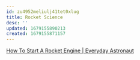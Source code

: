 ```yaml
---
id: zu4952meliulj41tet0xlug
title: Rocket Science
desc: ''
updated: 1679155890213
created: 1679155871157
---
```


[How To Start A Rocket Engine | Everyday Astronaut](https://everydayastronaut.com/how-to-start-a-rocket-engine)